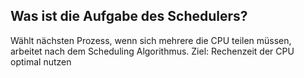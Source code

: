 Was ist die Aufgabe des Schedulers?
---
Wählt nächsten Prozess, wenn sich mehrere die CPU teilen müssen, arbeitet nach dem Scheduling Algorithmus. Ziel: Rechenzeit der CPU optimal nutzen